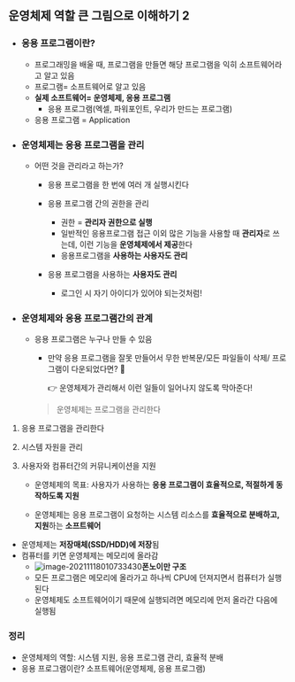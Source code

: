 ## 운영체제 역할 큰 그림으로 이해하기 2

- ### 응용 프로그램이란?

  - 프로그래밍을 배울 때, 프로그램을 만들면 해당 프로그램을 익히 소프트웨어라고 알고 있음
  - 프로그램= 소프트웨어로 알고 있음
  - **실제 소프트웨어= 운영체제, 응용 프로그램**
    - 응용 프로그램(엑셀, 파워포인트, 우리가 만드는 프로그램)
  - 응용 프로그램 = Application

- ### 운영체제는 응용 프로그램을 관리

  - 어떤 것을 관리라고 하는가?

    - 응용 프로그램을 한 번에 여러 개 실행시킨다
    - 응용 프로그램 간의 권한을 관리
      - 권한 = **관리자 권한으로 실행**
      - 일반적인 응용프로그램 접근 이외 많은 기능을 사용할 때 **관리자**로 쓰는데, 이런 기능을 **운영체제에서 제공**한다
      - 응용프로그램을 **사용하는 사용자도 관리**

    - 응용 프로그램을 사용하는 **사용자도 관리**
      - 로그인 시 자기 아이디가 있어야 되는것처럼!

- ### 운영체제와 응용 프로그램간의 관계

  - 응용 프로그램은 누구나 만들 수 있음

    - 만약 응용 프로그램을 잘못 만들어서 무한 반복문/모든 파일들이 삭제/ 프로그램이 다운되었다면? :thinking:

      :point_right: 운영체제가 관리해서 이런 일들이 일어나지 않도록 막아준다!

    > 운영체제는 프로그램을 관리한다

1. 응용 프로그램을 관리한다

2. 시스템 자원을 관리

3. 사용자와 컴퓨터간의 커뮤니케이션을 지원

   - 운영체제의 목표: 사용자가 사용하는 **응용 프로그램이 효율적으로, 적절하게 동작하도록 지원**

   - 운영체제는 응용 프로그램이 요청하는 시스템 리소스를 **효율적으로 분배하고, 지원**하는 **소프트웨어**

- 운영체제는 **저장매체(SSD/HDD)에 저장**됨
- 컴퓨터를 키면 운영체제는 메모리에 올라감
  - ![image-20211118010733430](C:\Users\MIN\TIL\zero-base\1117_OS.assets\image-20211118010733430.png)**폰노이만 구조**
  - 모든 프로그램은 메모리에 올라가고 하나씩 CPU에 던져지면서 컴퓨터가 실행된다
  - 운영체제도 소프트웨어이기 때문에 실행되려면 메모리에 먼저 올라간 다음에 실행됨

### 정리

- 운영체제의 역할: 시스템 지원, 응용 프로그램 관리, 효율적 분배
- 응용 프로그램이란? 소프트웨어(운영체제, 응용 프로그램)



